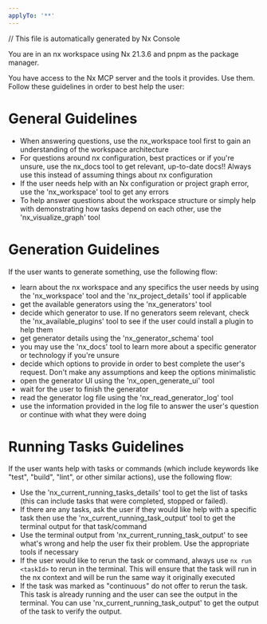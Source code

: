 ```yaml
---
applyTo: '**'
---
```


// This file is automatically generated by Nx Console

You are in an nx workspace using Nx 21.3.6 and pnpm as the package manager.

You have access to the Nx MCP server and the tools it provides. Use them. Follow these guidelines in order to best help the user:

# General Guidelines
- When answering questions, use the nx_workspace tool first to gain an understanding of the workspace architecture
- For questions around nx configuration, best practices or if you're unsure, use the nx_docs tool to get relevant, up-to-date docs!! Always use this instead of assuming things about nx configuration
- If the user needs help with an Nx configuration or project graph error, use the 'nx_workspace' tool to get any errors
- To help answer questions about the workspace structure or simply help with demonstrating how tasks depend on each other, use the 'nx_visualize_graph' tool

# Generation Guidelines
If the user wants to generate something, use the following flow:

- learn about the nx workspace and any specifics the user needs by using the 'nx_workspace' tool and the 'nx_project_details' tool if applicable
- get the available generators using the 'nx_generators' tool
- decide which generator to use. If no generators seem relevant, check the 'nx_available_plugins' tool to see if the user could install a plugin to help them
- get generator details using the 'nx_generator_schema' tool
- you may use the 'nx_docs' tool to learn more about a specific generator or technology if you're unsure
- decide which options to provide in order to best complete the user's request. Don't make any assumptions and keep the options minimalistic
- open the generator UI using the 'nx_open_generate_ui' tool
- wait for the user to finish the generator
- read the generator log file using the 'nx_read_generator_log' tool
- use the information provided in the log file to answer the user's question or continue with what they were doing

# Running Tasks Guidelines
If the user wants help with tasks or commands (which include keywords like "test", "build", "lint", or other similar actions), use the following flow:
- Use the 'nx_current_running_tasks_details' tool to get the list of tasks (this can include tasks that were completed, stopped or failed).
- If there are any tasks, ask the user if they would like help with a specific task then use the 'nx_current_running_task_output' tool to get the terminal output for that task/command
- Use the terminal output from 'nx_current_running_task_output' to see what's wrong and help the user fix their problem. Use the appropriate tools if necessary
- If the user would like to rerun the task or command, always use `nx run <taskId>` to rerun in the terminal. This will ensure that the task will run in the nx context and will be run the same way it originally executed
- If the task was marked as "continuous" do not offer to rerun the task. This task is already running and the user can see the output in the terminal. You can use 'nx_current_running_task_output' to get the output of the task to verify the output. 




